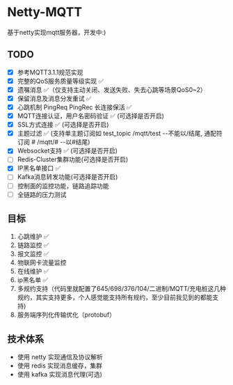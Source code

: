 # Netty-MQTT

基于netty实现mqtt服务器，开发中:)

## TODO

- [x] 参考MQTT3.1.1规范实现
- [x] 完整的QoS服务质量等级实现 ✅
- [x] 遗嘱消息  ✅（仅支持主动关闭、发送失败、失去心跳等场景QoS0~2）
- [x] 保留消息及消息分发重试 ✅
- [x] 心跳机制 PingReq PingRec 长连接保活 ✅
- [x] MQTT连接认证，用户名密码验证 ✅ (可选择是否开启)
- [x] SSL方式连接 ✅ (可选择是否开启)
- [x] 主题过滤 ✅ (支持单主题订阅如 test_topic /mqtt/test --不能以/结尾, 通配符订阅 # /mqtt/# --以#结尾)
- [x] Websocket支持 ✅ (可选择是否开启)
- [ ] Redis-Cluster集群功能(可选择是否开启)
- [x] IP黑名单接口 ✅
- [ ] Kafka消息转发功能(可选择是否开启)
- [ ] 控制面的监控功能，链路追踪功能
- [ ] 全链路的压力测试

## 目标

1. 心跳维护 ✅
2. 链路监控 ✅
3. 报文监控 ✅
4. 物联网卡流量监控
5. 在线维护 ✅
6. ip黑名单 ✅
7. 多规约支持（代码里就配置了645/698/376/104/二进制/MQTT/充电桩这几种规约，其实支持更多，个人感觉能支持所有规约，至少目前我见到的都能支持)
8. 服务端序列化传输优化（protobuf）

## 技术体系

* 使用 netty 实现通信及协议解析
* 使用 redis 实现消息缓存，集群
* 使用 kafka 实现消息代理(可选)